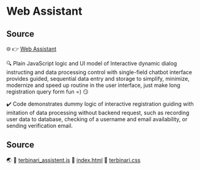 # Web Assistant

## Source

🌐 👉 [Web Assistant](https://ladooniani.github.io/Bot-Web-Assistant/)

🔍 Plain JavaScript logic and UI model of Interactive dynamic dialog instructing and data processing control with single-field chatbot interface provides guided, sequential data entry and storage to simplify, minimize, modernize and speed up routine in the user interface, just make long registration query form fun =) 😏

✔️ Code demonstrates dummy logic of interactive registration guiding with imitation of data processing without backend request, such as recording user data to database, checking of a username and email availability, or sending verification email.

## Source 

🌏 📝 [terbinari_assistent.js](https://github.com/ladooniani/Bot-Web-Assistant/blob/main/terbinari/js/terbinari_assistent.js) 
📝 [index.html](https://github.com/ladooniani/Bot-Web-Assistant/blob/main/index.html)
📝 [terbinari.css](https://github.com/ladooniani/Bot-Web-Assistant/blob/main/terbinari/css/terbinari.css)


